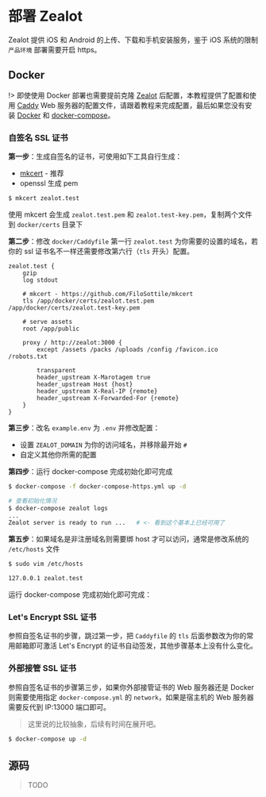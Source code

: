 # 部署 Zealot

Zealot 提供 iOS 和 Android 的上传、下载和手机安装服务，鉴于 iOS 系统的限制 `产品环境` 部署需要开启 https。

## Docker

!> 即使使用 Docker 部署也需要提前克隆 [Zealot](https://github.com/icyleaf/zealot) 后配置，本教程提供了配置和使用 [Caddy](https://caddyserver.com/) Web 服务器的配置文件，请跟着教程来完成配置，最后如果您没有安装 [Docker](https://docs.docker.com/install/) 和 [docker-compose](https://docs.docker.com/compose/install/)。

### 自签名 SSL 证书

**第一步**：生成自签名的证书，可使用如下工具自行生成：

- [mkcert](https://github.com/FiloSottile/mkcert) - 推荐
- openssl 生成 pem

```bash
$ mkcert zealot.test
```

使用 mkcert 会生成 `zealot.test.pem` 和 `zealot.test-key.pem`，复制两个文件到 `docker/certs` 目录下

**第二步**：修改 `docker/Caddyfile` 第一行 `zealot.test` 为你需要的设置的域名，若你的 ssl 证书名不一样还需要修改第六行（`tls` 开头）配置。

```
zealot.test {
    gzip
    log stdout

    # mkcert - https://github.com/FiloSottile/mkcert
    tls /app/docker/certs/zealot.test.pem /app/docker/certs/zealot.test-key.pem

    # serve assets
    root /app/public

    proxy / http://zealot:3000 {
        except /assets /packs /uploads /config /favicon.ico /robots.txt

        transparent
        header_upstream X-Marotagem true
        header_upstream Host {host}
        header_upstream X-Real-IP {remote}
        header_upstream X-Forwarded-For {remote}
    }
}
```

**第三步**：改名 `example.env` 为 `.env` 并修改配置：

- 设置 `ZEALOT_DOMAIN` 为你的访问域名，并移除最开始 `#`
- 自定义其他你所需的配置

**第四步**：运行 docker-compose 完成初始化即可完成

```bash
$ docker-compose -f docker-compose-https.yml up -d

# 查看初始化情况
$ docker-compose zealot logs
...
Zealot server is ready to run ...   # <- 看到这个基本上已经可用了
```

**第五步**：如果域名是非注册域名则需要绑 host 才可以访问，通常是修改系统的 `/etc/hosts` 文件

```bash
$ sudo vim /etc/hosts

127.0.0.1 zealot.test
```

运行 docker-compose 完成初始化即可完成：

### Let's Encrypt SSL 证书

参照自签名证书的步骤，跳过第一步，把 `Caddyfile` 的 `tls` 后面参数改为你的常用邮箱即可激活 Let's Encrypt
的证书自动签发，其他步骤基本上没有什么变化。

### 外部接管 SSL 证书

参照自签名证书的步骤第三步，如果你外部接管证书的 Web 服务器还是 Docker 则需要使用指定 `docker-compose.yml` 的 `network`，如果是宿主机的 Web 服务器需要反代到 IP:13000 端口即可。

> 这里说的比较抽象，后续有时间在展开吧。

```bash
$ docker-compose up -d
```

## 源码

> TODO